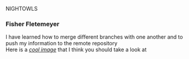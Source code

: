 NIGHTOWLS
### Fisher Fletemeyer
I have learned how to merge different branches with one another and to push my information to the remote repository  
Here is a [_cool image_] that I think you should take a look at  

[_cool image_]: (https://images.pexels.com/photos/128756/pexels-photo-128756.jpeg?cs=srgb&dl=pexels-crisdip-35358-128756.jpg&fm=jpg)
